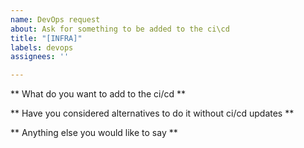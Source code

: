 ```yaml
---
name: DevOps request
about: Ask for something to be added to the ci\cd
title: "[INFRA]"
labels: devops
assignees: ''

---
```


** What do you want to add to the ci/cd **

** Have you considered alternatives to do it without ci/cd updates **

** Anything else you would like to say **

